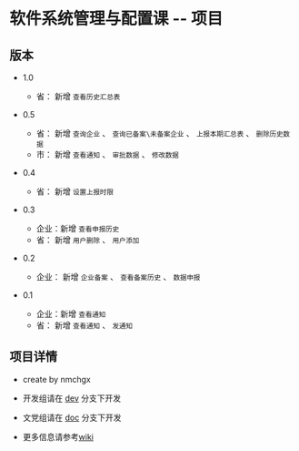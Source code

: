 # 软件系统管理与配置课 -- 项目

## 版本

* 1.0
  * 省： 新增 `查看历史汇总表`

* 0.5
  * 省： 新增 `查询企业` 、 `查询已备案\未备案企业` 、 `上报本期汇总表` 、 `删除历史数据` 
  * 市： 新增 `查看通知` 、 `审批数据` 、 `修改数据`

* 0.4
  * 省： 新增 `设置上报时限`

* 0.3
  * 企业：新增 `查看申报历史`
  * 省： 新增 `用户删除` 、 `用户添加`

* 0.2
  * 企业： 新增 `企业备案` 、 `查看备案历史` 、 `数据申报`

* 0.1
  * 企业：新增 `查看通知`
  * 省： 新增 `查看通知` 、 `发通知`


## 项目详情


* create by nmchgx

* 开发组请在 [dev](https://github.com/nmchgx/CM-Git/tree/dev) 分支下开发


* 文党组请在 [doc](https://github.com/nmchgx/CM-Git/tree/doc) 分支下开发


* 更多信息请参考[wiki](https://github.com/nmchgx/CM-Git/wiki)
